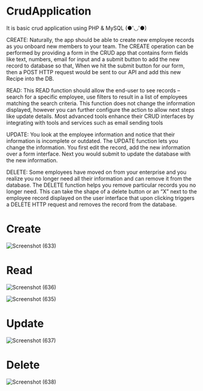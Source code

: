 # CrudApplication
It is basic crud application using PHP &amp; MySQL (●'◡'●)


CREATE: Naturally, the app should be able to create new employee records as you onboard new members to your team. The CREATE operation can be performed by providing a form in the CRUD app that contains form fields like text, numbers, email for input and a submit button to add the new record to database so that, When we hit the submit button for our form, then a POST HTTP request would be sent to our API and add this new Recipe into the DB.



READ: This READ function should allow the end-user to see records – search for a specific employee, use filters to result in a list of employees matching the search criteria. This function does not change the information displayed, however you can further configure the action to allow next steps like update details. Most advanced tools enhance their CRUD interfaces by integrating with tools and services such as email sending tools



UPDATE: You look at the employee information and notice that their information is incomplete or outdated. The UPDATE function lets you change the information. You first edit the record, add the new information over a form interface. Next you would submit to update the database with the new information.



DELETE: Some employees have moved on from your enterprise and you realize you no longer need all their information and can remove it from the database. The DELETE function helps you remove particular records you no longer need. This can take the shape of a delete button or an “X” next to the employee record displayed on the user interface that upon clicking triggers a DELETE HTTP request and removes the record from the database. 


# Create


![Screenshot (633)](https://user-images.githubusercontent.com/126596692/226158463-9420437b-ee72-42a7-99c3-cde81f4047bb.png)


# Read


![Screenshot (636)](https://user-images.githubusercontent.com/126596692/226158490-a2474ad6-dda9-478b-b335-f111dca18a2b.png)


![Screenshot (635)](https://user-images.githubusercontent.com/126596692/226158521-a1f212e8-8701-424a-94a2-e3367a00960d.png)


# Update

![Screenshot (637)](https://user-images.githubusercontent.com/126596692/226158531-0362c81a-521a-4657-abe4-6e1724bdfc5b.png)


# Delete

![Screenshot (638)](https://user-images.githubusercontent.com/126596692/226158540-61ec10a5-668b-49d9-8b4f-603ac8138343.png)

